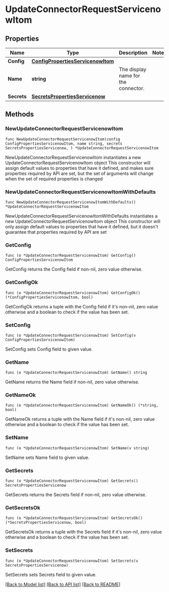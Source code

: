 # UpdateConnectorRequestServicenowItom

## Properties

Name | Type | Description | Notes
------------ | ------------- | ------------- | -------------
**Config** | [**ConfigPropertiesServicenowItom**](ConfigPropertiesServicenowItom.md) |  | 
**Name** | **string** | The display name for the connector. | 
**Secrets** | [**SecretsPropertiesServicenow**](SecretsPropertiesServicenow.md) |  | 

## Methods

### NewUpdateConnectorRequestServicenowItom

`func NewUpdateConnectorRequestServicenowItom(config ConfigPropertiesServicenowItom, name string, secrets SecretsPropertiesServicenow, ) *UpdateConnectorRequestServicenowItom`

NewUpdateConnectorRequestServicenowItom instantiates a new UpdateConnectorRequestServicenowItom object
This constructor will assign default values to properties that have it defined,
and makes sure properties required by API are set, but the set of arguments
will change when the set of required properties is changed

### NewUpdateConnectorRequestServicenowItomWithDefaults

`func NewUpdateConnectorRequestServicenowItomWithDefaults() *UpdateConnectorRequestServicenowItom`

NewUpdateConnectorRequestServicenowItomWithDefaults instantiates a new UpdateConnectorRequestServicenowItom object
This constructor will only assign default values to properties that have it defined,
but it doesn't guarantee that properties required by API are set

### GetConfig

`func (o *UpdateConnectorRequestServicenowItom) GetConfig() ConfigPropertiesServicenowItom`

GetConfig returns the Config field if non-nil, zero value otherwise.

### GetConfigOk

`func (o *UpdateConnectorRequestServicenowItom) GetConfigOk() (*ConfigPropertiesServicenowItom, bool)`

GetConfigOk returns a tuple with the Config field if it's non-nil, zero value otherwise
and a boolean to check if the value has been set.

### SetConfig

`func (o *UpdateConnectorRequestServicenowItom) SetConfig(v ConfigPropertiesServicenowItom)`

SetConfig sets Config field to given value.


### GetName

`func (o *UpdateConnectorRequestServicenowItom) GetName() string`

GetName returns the Name field if non-nil, zero value otherwise.

### GetNameOk

`func (o *UpdateConnectorRequestServicenowItom) GetNameOk() (*string, bool)`

GetNameOk returns a tuple with the Name field if it's non-nil, zero value otherwise
and a boolean to check if the value has been set.

### SetName

`func (o *UpdateConnectorRequestServicenowItom) SetName(v string)`

SetName sets Name field to given value.


### GetSecrets

`func (o *UpdateConnectorRequestServicenowItom) GetSecrets() SecretsPropertiesServicenow`

GetSecrets returns the Secrets field if non-nil, zero value otherwise.

### GetSecretsOk

`func (o *UpdateConnectorRequestServicenowItom) GetSecretsOk() (*SecretsPropertiesServicenow, bool)`

GetSecretsOk returns a tuple with the Secrets field if it's non-nil, zero value otherwise
and a boolean to check if the value has been set.

### SetSecrets

`func (o *UpdateConnectorRequestServicenowItom) SetSecrets(v SecretsPropertiesServicenow)`

SetSecrets sets Secrets field to given value.



[[Back to Model list]](../README.md#documentation-for-models) [[Back to API list]](../README.md#documentation-for-api-endpoints) [[Back to README]](../README.md)


